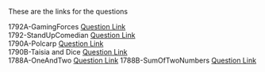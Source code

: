 These are the links for the questions

1792A-GamingForces [Question Link](https://codeforces.com/problemset/problem/1792/A)<br>
1792-StandUpComedian [Question Link](https://codeforces.com/problemset/problem/1792/B)<br>
1790A-Polcarp [Question Link](https://codeforces.com/problemset/problem/1790/A)<br>
1790B-Taisia and Dice [Question Link](https://codeforces.com/problemset/problem/1790/B)<br>
1788A-OneAndTwo [Question Link](https://codeforces.com/problemset/problem/1788/A)
1788B-SumOfTwoNumbers [Question Link](https://codeforces.com/problemset/problem/1788/B)